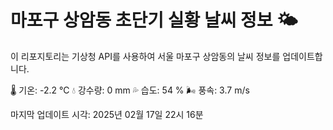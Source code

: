 
# 마포구 상암동 초단기 실황 날씨 정보 🌤️

이 리포지토리는 기상청 API를 사용하여 서울 마포구 상암동의 날씨 정보를 업데이트합니다. 

🌡️ 기온: -2.2 ℃
💧 강수량: 0 mm
💦 습도: 54 %
🌬️ 풍속: 3.7 m/s

마지막 업데이트 시각: 2025년 02월 17일 22시 16분    
